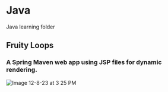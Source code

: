 # Java
Java learning folder

## Fruity Loops
### A Spring Maven web app using JSP files for dynamic rendering.

![Image 12-8-23 at 3 25 PM](https://github.com/Mayank-Patel1015/Java/assets/141281241/c59aff28-d297-42ae-b2f5-4a8898a7e6f4)

